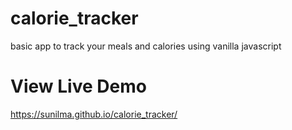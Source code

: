 # calorie_tracker
basic app to track your meals and calories using vanilla javascript

# View Live Demo
https://sunilma.github.io/calorie_tracker/

